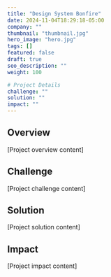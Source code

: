 ```yaml
---
title: "Design System Bonfire"
date: 2024-11-04T18:29:18-05:00
company: ""
thumbnail: "thumbnail.jpg"
hero_image: "hero.jpg"
tags: []
featured: false
draft: true
seo_description: ""
weight: 100

# Project Details
challenge: ""
solution: ""
impact: ""
---
```


## Overview

[Project overview content]

## Challenge

[Project challenge content]

## Solution

[Project solution content]

## Impact

[Project impact content]

